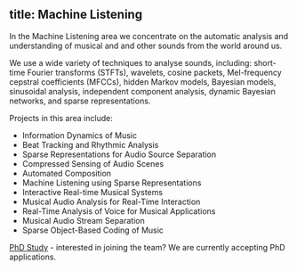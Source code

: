 title: Machine Listening
----

In the Machine Listening area we concentrate on the automatic analysis and understanding of musical and and other sounds from the world around us.

We use a wide variety of techniques to analyse sounds, including: short-time Fourier transforms (STFTs), wavelets, cosine packets, Mel-frequency cepstral coefficients (MFCCs), hidden Markov models, Bayesian models, sinusoidal analysis, independent component analysis, dynamic Bayesian networks, and sparse representations.

Projects in this area include:

* Information Dynamics of Music
* Beat Tracking and Rhythmic Analysis
* Sparse Representations for Audio Source Separation
* Compressed Sensing of Audio Scenes
* Automated Composition
* Machine Listening using Sparse Representations
* Interactive Real-time Musical Systems
* Musical Audio Analysis for Real-Time Interaction
* Real-Time Analysis of Voice for Musical Applications
* Musical Audio Stream Separation
* Sparse Object-Based Coding of Music

[PhD Study](study.html) - interested in joining the team? We are currently accepting PhD applications. 

